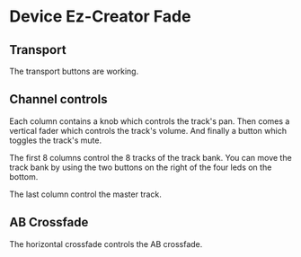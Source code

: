 # Device Ez-Creator Fade

## Transport

The transport buttons are working.

## Channel controls

Each column contains a knob which controls the track's pan.
Then comes a vertical fader which controls the track's volume.
And finally a button which toggles the track's mute.

The first 8 columns control the 8 tracks of the track bank. You can move the track bank by using the two buttons on the right of the four leds on the bottom.

The last column control the master track.

## AB Crossfade

The horizontal crossfade controls the AB crossfade.